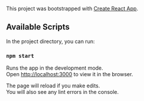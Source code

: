 <!--
 * @Author: ERAYLEE
 * @Date: 2020-02-11 20:58:31
 * @LastEditors: ERAYLEE
 * @LastEditTime: 2020-02-25 12:29:39
 -->
This project was bootstrapped with [Create React App](https://github.com/facebook/create-react-app).

## Available Scripts

In the project directory, you can run:

### `npm start`

Runs the app in the development mode.<br />
Open [http://localhost:3000](http://localhost:3000) to view it in the browser.

The page will reload if you make edits.<br />
You will also see any lint errors in the console.